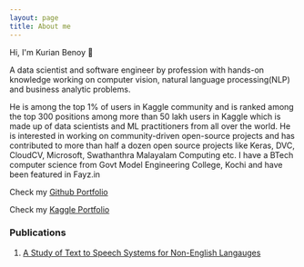```yaml
---
layout: page
title: About me
---
```


Hi, I'm Kurian Benoy 👋

A data scientist and software  engineer by profession with hands-on knowledge working on computer vision, natural language processing(NLP) and business analytic problems.

He is among  the top 1% of users in Kaggle community and is ranked among the top 300 positions among more than 50 lakh users in Kaggle which is made up of data scientists and ML practitioners from all over the world. He is interested in working on community-driven open-source projects and has contributed to more than half a dozen open source projects like Keras, DVC, CloudCV, Microsoft, Swathanthra Malayalam Computing etc. I have a BTech computer science from Govt Model Engineering College, Kochi and have been featured in Fayz.in 


Check my [Github Portfolio](https://github.com/kurianbenoy)

Check my [Kaggle Portfolio](https://kaggle.com/kurianbenoy)

### Publications

1. [A Study of Text to Speech Systems for Non-English Langauges](http://www.ijrar.org/papers/IJRAR19K8100.pdf)
